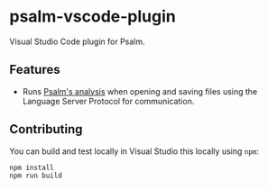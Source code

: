 # psalm-vscode-plugin

Visual Studio Code plugin for Psalm.

## Features

- Runs [Psalm's analysis](https://getpsalm.org) when opening and saving files using the Language Server Protocol for communication.

## Contributing

You can build and test locally in Visual Studio this locally using `npm`:

```
npm install
npm run build
```
